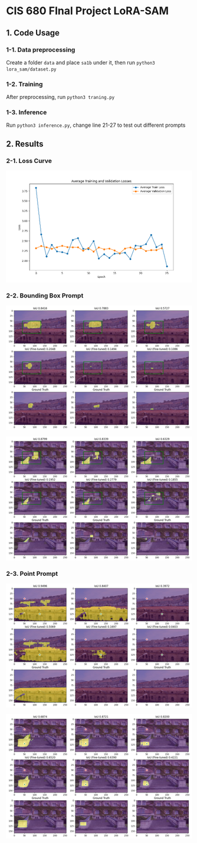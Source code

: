 # CIS 680 FInal Project LoRA-SAM

## 1. Code Usage
### 1-1. Data preprocessing
Create a folder `data` and place `sa1b` under it, then run `python3 lora_sam/dataset.py`

### 1-2. Training 
After preprocessing, run `python3 traning.py`

### 1-3. Inference 
Run `python3 inference.py`, change line 21-27 to test out different prompts

## 2. Results
### 2-1. Loss Curve
![](result_plots/loss_curve.png?raw=true)

### 2-2. Bounding Box Prompt
![](result_plots/building_bbox.png?raw=true)

![](result_plots/stairs_bbox.png?raw=true)

### 2-3. Point Prompt
![](result_plots/building_dots.png?raw=true)

![](result_plots/stairs_dots.png?raw=true)